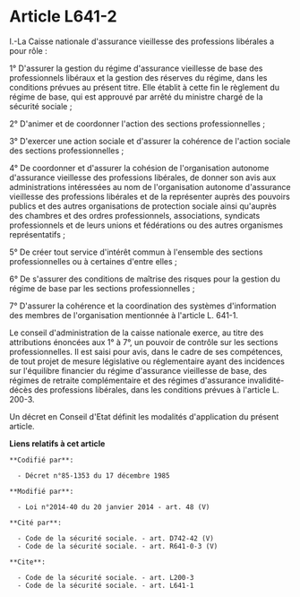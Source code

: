 # Article L641-2

I.-La Caisse nationale d'assurance vieillesse des professions libérales a pour rôle : 

1° D'assurer la gestion du régime d'assurance vieillesse de base des professionnels libéraux et la gestion des réserves du
régime, dans les conditions prévues au présent titre. Elle établit à cette fin le règlement du régime de base, qui est
approuvé par arrêté du ministre chargé de la sécurité sociale ; 

2° D'animer et de coordonner l'action des sections professionnelles ; 

3° D'exercer une action sociale et d'assurer la cohérence de l'action sociale des sections professionnelles ; 

4° De coordonner et d'assurer la cohésion de l'organisation autonome d'assurance vieillesse des professions libérales, de
donner son avis aux administrations intéressées au nom de l'organisation autonome d'assurance vieillesse des professions
libérales et de la représenter auprès des pouvoirs publics et des autres organisations de protection sociale ainsi qu'auprès
des chambres et des ordres professionnels, associations, syndicats professionnels et de leurs unions et fédérations ou des
autres organismes représentatifs ; 

5° De créer tout service d'intérêt commun à l'ensemble des sections professionnelles ou à certaines d'entre elles ; 

6° De s'assurer des conditions de maîtrise des risques pour la gestion du régime de base par les sections professionnelles ; 

7° D'assurer la cohérence et la coordination des systèmes d'information des membres de l'organisation mentionnée à l'article
L. 641-1. 

Le conseil d'administration de la caisse nationale exerce, au titre des attributions énoncées aux 1° à 7°, un pouvoir de
contrôle sur les sections professionnelles. Il est saisi pour avis, dans le cadre de ses compétences, de tout projet de
mesure législative ou réglementaire ayant des incidences sur l'équilibre financier du régime d'assurance vieillesse de base,
des régimes de retraite complémentaire et des régimes d'assurance invalidité-décès des professions libérales, dans les
conditions prévues à l'article L. 200-3.

Un décret en Conseil d'Etat définit les modalités d'application du présent article.

**Liens relatifs à cet article**

	**Codifié par**:

	  - Décret n°85-1353 du 17 décembre 1985

	**Modifié par**:

	  - Loi n°2014-40 du 20 janvier 2014 - art. 48 (V)

	**Cité par**:

	  - Code de la sécurité sociale. - art. D742-42 (V)
	  - Code de la sécurité sociale. - art. R641-0-3 (V)

	**Cite**:

	  - Code de la sécurité sociale. - art. L200-3
	  - Code de la sécurité sociale. - art. L641-1
